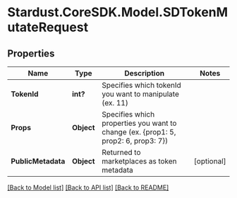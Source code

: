 # Stardust.CoreSDK.Model.SDTokenMutateRequest
## Properties

Name | Type | Description | Notes
------------ | ------------- | ------------- | -------------
**TokenId** | **int?** | Specifies which tokenId you want to manipulate (ex. 11) | 
**Props** | **Object** | Specifies which properties you want to change (ex. {prop1: 5, prop2: 6, prop3: 7}) | 
**PublicMetadata** | **Object** | Returned to marketplaces as token metadata | [optional] 

[[Back to Model list]](../README.md#documentation-for-models) [[Back to API list]](../README.md#documentation-for-api-endpoints) [[Back to README]](../README.md)

